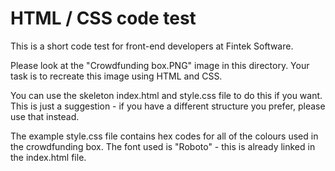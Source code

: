 # HTML / CSS code test #
This is a short code test for front-end developers at Fintek Software.

Please look at the "Crowdfunding box.PNG" image in this directory. Your task is to recreate this image using HTML and CSS.  

You can use the skeleton index.html and style.css file to do this if you want. This is just a suggestion - 
if you have a different structure you prefer, please use that instead.

The example style.css file contains hex codes for all of the colours used in the crowdfunding box. The font
used is "Roboto" - this is already linked in the index.html file.
